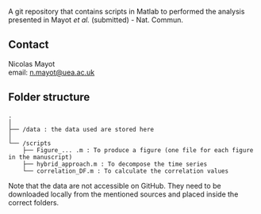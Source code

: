 A git repository that contains scripts in Matlab to performed the analysis presented in Mayot *et al.* (submitted) - Nat. Commun.

## Contact
Nicolas Mayot  
email: n.mayot@uea.ac.uk  

## Folder structure

```text
.
│  
├── /data : the data used are stored here
│   
└── /scripts
    ├── Figure_... .m : To produce a figure (one file for each figure in the manuscript)
    ├── hybrid_approach.m : To decompose the time series
    └── correlation_DF.m : To calculate the correlation values
```

Note that the data are not accessible on GitHub. They need to be downloaded locally from the mentioned sources and placed inside the correct folders. 
